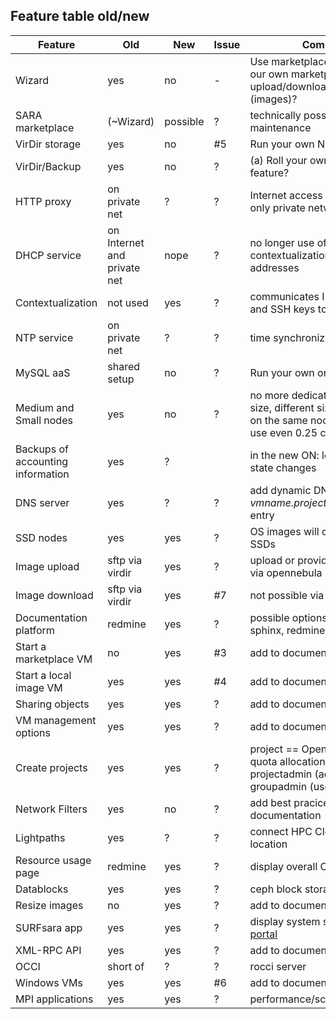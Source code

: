 ## Feature table old/new

| Feature | Old | New | Issue | Comment |
| ------- | --- | --- | ----- | ------- |
| Wizard | yes | no | - | Use marketplace. Do we have our own marketplace? Can we upload/download/update apps (images)? |
| SARA marketplace | (~Wizard) | possible | ? | technically possible, needs maintenance |
| VirDir storage | yes | no | #5 | Run your own NFS server |
| VirDir/Backup  | yes | no | ? | (a) Roll your own, (b) new feature? |
| HTTP proxy | on private net | ? | ? | Internet access for slaves with only private network |
| DHCP service | on Internet and private net | nope | ? | no longer use of DHCP, contextualization for NIC IP addresses |
| Contextualization | not used | yes | ? | communicates IP addresses and SSH keys to VM |
| NTP service | on private net | ? | ? | time synchronization |
| MySQL aaS | shared setup | no | ? | Run your own on SSD |
| Medium and Small nodes | yes | no | ? | no more dedicated nodes for size, different size VMs can run on the same node, users can use even 0.25 cpu |
| Backups of accounting information | yes | ? | | in the new ON: log/DB of VM state changes |
| DNS server | yes | ? | ? | add dynamic DNS *vmname.project.cloudlet.sara.nl* entry |
| SSD nodes | yes | yes | ? | OS images will only run on SSDs |
| Image upload | sftp via virdir | yes | ? | upload or provide image path via opennebula interface |
| Image download | sftp via virdir | yes | #7  | not possible via opennebula
| Documentation platform | redmine | yes | ? | possible options: gollum, sphinx, redmine |
| Start a marketplace VM | no | yes | #3 | add to documentation |
| Start a local image VM | yes | yes | #4 | add to documentation |
| Sharing objects | yes | yes | ? | add to documentation |
| VM management options | yes | yes | ? | add to documentation |
| Create projects | yes | yes | ? | project == OpenNebula group, quota allocation as projectadmin (advisor), as groupadmin (user)|
| Network Filters | yes | no | ? | add best pracices to documentation |
| Lightpaths | yes | ? | ? | connect HPC Cloud to external location |
| Resource usage page | redmine | yes | ? | display overall Cloud usage |
| Datablocks | yes | yes | ? | ceph block storage |
| Resize images | no | yes | ? | add to documentation |
| SURFsara app | yes | yes | ? | display system status on [user portal](https://portal.surfsara.nl) |
| XML-RPC API | yes | yes | ? | add to documentation |
| OCCI | short of | ? | ? | rocci server |
| Windows VMs | yes | yes | #6 | add to documentation |
| MPI applications | yes | yes | ? | performance/scalability tests |

